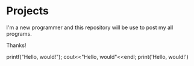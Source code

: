 # Projects

I'm a new programmer and this repository will be use to post my all programs.


Thanks!

printf("Hello, would!");
cout<<"Hello, would"<<endl;
print('Hello, would!')
